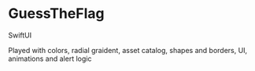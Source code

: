 # GuessTheFlag

SwiftUI

Played with colors, radial graident, asset catalog, shapes and borders, UI, animations and alert logic
